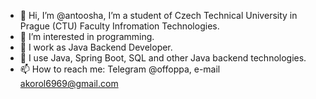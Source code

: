 - 👋 Hi, I’m @antoosha, I’m a student of Czech Technical University in Prague (CTU) Faculty Infromation Technologies.  
- 👀 I’m interested in programming.
- 🌱 I work as Java Backend Developer.
- 🌱 I use Java, Spring Boot, SQL and other Java backend technologies.
- 📫 How to reach me: Telegram @offoppa, e-mail akorol6969@gmail.com

<!---
antoosha/antoosha is a ✨ special ✨ repository because its `README.md` (this file) appears on your GitHub profile.
You can click the Preview link to take a look at your changes.
--->
